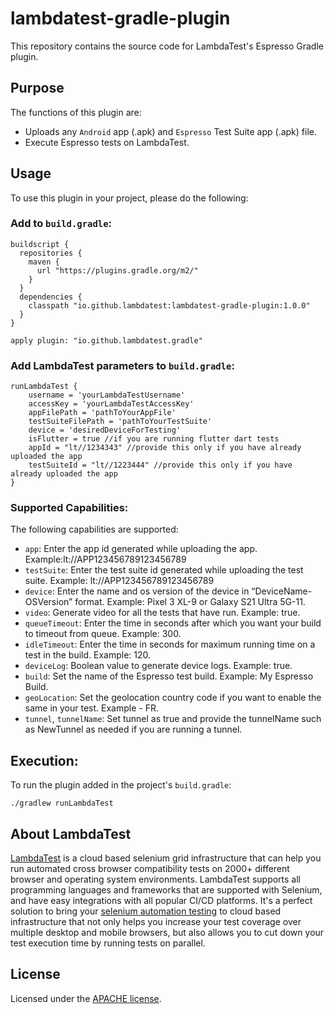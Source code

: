 # lambdatest-gradle-plugin

This repository contains the source code for LambdaTest's Espresso Gradle plugin.

## Purpose
The functions of this plugin are:
- Uploads any `Android` app (.apk) and `Espresso` Test Suite app (.apk) file.
- Execute Espresso tests on LambdaTest.

## Usage
To use this plugin in your project, please do the following:

### Add to `build.gradle`:
```
buildscript {
  repositories {
    maven {
      url "https://plugins.gradle.org/m2/"
    }
  }
  dependencies {
    classpath "io.github.lambdatest:lambdatest-gradle-plugin:1.0.0"
  }
}

apply plugin: "io.github.lambdatest.gradle"

```
### Add LambdaTest parameters to `build.gradle`:
```
runLambdaTest {
    username = 'yourLambdaTestUsername'
    accessKey = 'yourLambdaTestAccessKey'
    appFilePath = 'pathToYourAppFile'
    testSuiteFilePath = 'pathToYourTestSuite'
    device = 'desiredDeviceForTesting'
    isFlutter = true //if you are running flutter dart tests
    appId = "lt//1234343" //provide this only if you have already uploaded the app
    testSuiteId = "lt//1223444" //provide this only if you have already uploaded the app
}
```
### Supported Capabilities:

The following capabilities are supported:

- `app`: Enter the app id generated while uploading the app. Example:lt://APP123456789123456789
- `testSuite`: Enter the test suite id generated while uploading the test suite. Example: lt://APP123456789123456789
- `device`: Enter the name and os version of the device in “DeviceName-OSVersion” format. Example: Pixel 3 XL-9 or Galaxy S21 Ultra 5G-11.
- `video`: Generate video for all the tests that have run. Example: true.
- `queueTimeout`: Enter the time in seconds after which you want your build to timeout from queue. Example: 300.
- `idleTimeout`: Enter the time in seconds for maximum running time on a test in the build. Example: 120.
- `deviceLog`: Boolean value to generate device logs. Example: true.
- `build`: Set the name of the Espresso test build. Example: My Espresso Build.
- `geoLocation`: Set the geolocation country code if you want to enable the same in your test. Example - FR.
- `tunnel`, `tunnelName`: Set tunnel as true and provide the tunnelName such as NewTunnel as needed if you are running a tunnel.

## Execution:
To run the plugin added in the project's `build.gradle`:
```
./gradlew runLambdaTest
```

## About LambdaTest

[LambdaTest](https://www.lambdatest.com/) is a cloud based selenium grid infrastructure that can
help you run automated cross browser compatibility tests on 2000+
different browser and operating system environments. LambdaTest supports
all programming languages and frameworks that are supported with Selenium,
and have easy integrations with all popular CI/CD platforms. It's a perfect
solution to bring your [selenium automation testing](https://www.lambdatest.com/selenium-automation)
to cloud based infrastructure that not only helps you increase your test coverage over
multiple desktop and mobile browsers, but also allows you to cut down your
test execution time by running tests on parallel.

## License

Licensed under the [APACHE license](./LICENSE).
